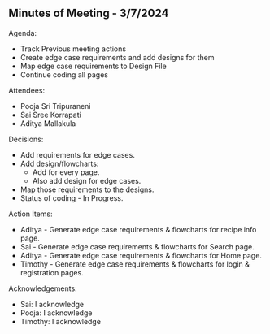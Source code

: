 
## Minutes of Meeting - 3/7/2024

 Agenda:
  
  * Track Previous meeting actions
  * Create edge case requirements and add designs for them
  * Map edge case requirements to Design File
  * Continue coding all pages
    
 Attendees:
  
  * Pooja Sri Tripuraneni
  * Sai Sree Korrapati
  * Aditya Mallakula

 Decisions:

  * Add requirements for edge cases.
  * Add design/flowcharts:
    * Add for every page.
    * Also add design for edge cases.
  * Map those requirements to the designs.
  * Status of coding - In Progress.

 Action Items:

  * Aditya - Generate edge case requirements & flowcharts for recipe info page.
  * Sai - Generate edge case requirements & flowcharts for Search page.
  * Aditya - Generate edge case requirements & flowcharts for Home page.
  * Timothy - Generate edge case requirements & flowcharts for login & registration pages.

 Acknowledgements:
  
  * Sai:  I acknowledge
  * Pooja: I acknowledge
  * Timothy: I acknowledge
